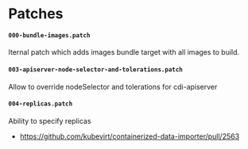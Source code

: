# Patches

#### `000-bundle-images.patch`

Iternal patch which adds images bundle target with all images to build.

#### `003-apiserver-node-selector-and-tolerations.patch`

Allow to override nodeSelector and tolerations for cdi-apiserver

#### `004-replicas.patch`

Ability to specify replicas

- https://github.com/kubevirt/containerized-data-importer/pull/2563
